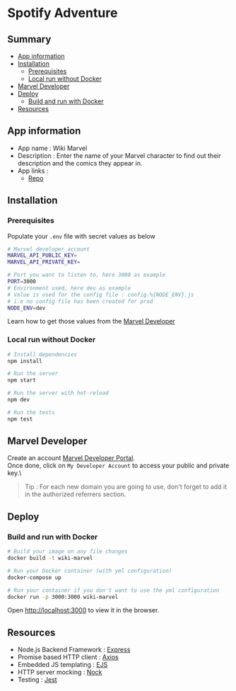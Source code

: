 # Spotify Adventure

## Summary

- [App information](#app-information)
- [Installation](#installation)
  - [Prerequisites](#prerequisites)
  - [Local run without Docker](#local-run-without-docker)
- [Marvel Developer](#marvel-developer)
- [Deploy](#deploy)
  - [Build and run with Docker](#build-and-run-with-docker)
- [Resources](#resources)

## App information

- App name : Wiki Marvel
- Description : Enter the name of your Marvel character to find out their description and the comics they appear in.
- App links :
  - [Repo](https://github.com/CharlesCharly/wiki-marvel)

## Installation

### Prerequisites

Populate your `.env` file with secret values as below

```sh
# Marvel developer account
MARVEL_API_PUBLIC_KEY=
MARVEL_API_PRIVATE_KEY=

# Port you want to listen to, here 3000 as example
PORT=3000
# Environment used, here dev as example
# Value is used for the config file : config.%{NODE_ENV}.js
# i.e no config file has been created for prod
NODE_ENV=dev
```

Learn how to get those values from the [Marvel Developer](#marvel-developer)

### Local run without Docker

```sh
# Install dependencies
npm install

# Run the server
npm start

# Run the server with hot-reload
npm dev

# Run the tests
npm test
```

## Marvel Developer

Create an account [Marvel Developer Portal](https://developer.marvel.com/).\
Once done, click on `My Developer Account` to access your public and private key.\

> Tip : For each new domain you are going to use, don't forget to add it in the authorized referrers section.

## Deploy

### Build and run with Docker

```sh
# Build your image on any file changes
docker build -t wiki-marvel

# Run your Docker container (with yml configuration)
docker-compose up

# Run your container if you don't want to use the yml configuration
docker run -p 3000:3000 wiki-marvel
```

Open [http://localhost:3000](http://localhost:3000) to view it in the browser.

## Resources

- Node.js Backend Framework : [Express](https://expressjs.com/)
- Promise based HTTP client : [Axios](https://github.com/axios/axios)
- Embedded JS templating : [EJS](https://ejs.co/)
- HTTP server mocking : [Nock](https://github.com/nock/nock)
- Testing  : [Jest](https://jestjs.io/)
